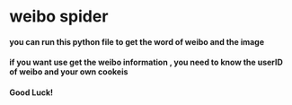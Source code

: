 # weibo spider
#### you can run this python file to get the word of weibo and the image
#### if you want use get the weibo information , you need to know the userID of weibo and your own cookeis 
#### Good Luck!
